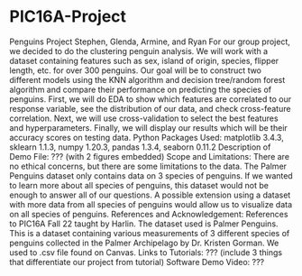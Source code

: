 # PIC16A-Project
Penguins Project
Stephen, Glenda, Armine, and Ryan
For our group project, we decided to do the clustering penguin analysis. We will work with a dataset containing features such as sex, island of origin, species, flipper length, etc. for over 300 penguins. Our goal will be to construct two different models using the KNN algorithm and decision tree/random forest algorithm and compare their performance on predicting the species of penguins. First, we will do EDA to show which features are correlated to our response variable, see the distribution of our data, and check cross-feature correlation. Next, we will use cross-validation to select the best features and hyperparameters. Finally, we will display our results which will be their accuracy scores on testing data. 
Python Packages Used: matplotlib 3.4.3, sklearn 1.1.3, numpy 1.20.3, pandas 1.3.4, seaborn 0.11.2
Description of Demo File: ??? (with 2 figures embedded)
Scope and Limitations: There are no ethical concerns, but there are some limitations to the data. The Palmer Penguins dataset only contains data on 3 species of penguins. If we wanted to learn more about all species of penguins, this dataset would not be enough to answer all of our questions. A possible extension using a dataset with more data from all species of penguins would allow us to visualize data on all species of penguins.
References and Acknowledgement: References to PIC16A Fall 22 taught by Harlin.
The dataset used is Palmer Penguins. This is a dataset containing various measurements of 3 different species of penguins collected in the Palmer Archipelago by Dr. Kristen Gorman. We used to .csv file found on Canvas.
Links to Tutorials: ??? (include 3 things that differentiate our project from tutorial)
Software Demo Video: ???
